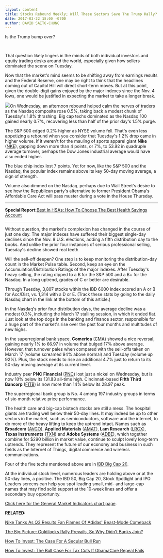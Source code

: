 ```yaml
---
layout: content
title: Stocks Rebound Meekly; Will These Sectors Save The Trump Rally?
date: 2017-03-22 18:00 -0700
author: DAVID SAITO-CHUNG
---
```









Is the Trump bump over?


 


That question likely lingers in the minds of both individual investors and equity trading desks around the world, especially given how sellers dominated the scene on Tuesday.


Now that the market's mind seems to be shifting away from earnings results and the Federal Reserve, one may be right to think that the headlines coming out of Capitol Hill will direct short-term moves. But at this point, given the double-digit gains enjoyed by the major indexes since the Nov. 4 lows, one would be justified in expecting the market to take a longer break.


![](https://www.investors.com/wp-content/uploads/2017/03/MP032217-168x300.png)On Wednesday, an afternoon rebound helped calm the nerves of traders as the Nasdaq composite rose 0.5%, taking back a modest chunk of Tuesday's 1.8% thrashing. Big cap techs dominated as the Nasdaq 100 gained nearly 0.7%, recovering less than half of the prior day's 1.5% purge.


The S&P 500 edged 0.2% higher as NYSE volume fell. That's even less appetizing a rebound when you consider that Tuesday's 1.2% drop came in higher volume. If it weren't for the mauling of sports apparel giant **Nike** ([NKE](https://research.investors.com/quote.aspx?symbol=NKE)), gapping down more than 4 points, or 7%, to 53.92 in quadruple average turnover, perhaps the Dow Jones industrial average would have also ended higher.


The blue chip index lost 7 points. Yet for now, like the S&P 500 and the Nasdaq, the popular index remains above its key 50-day moving average, a sign of strength.


Volume also dimmed on the Nasdaq, perhaps due to Wall Street's desire to see how the Republican party's alternative to former President Obama's Affordable Care Act will pass muster during a vote in the House Thursday.




---


**Special Report:**[Best In HSAs: How To Choose The Best Health Savings Account](https://www.investors.com/news/special-reports/best-in-hsas-how-to-choose-and-use-a-health-savings-account/)




---


Without question, the market's complexion has changed in the course of just one day. The major indexes have suffered their biggest single-day declines since the Nov. 8 U.S. elections, adding a fifth distribution day to the books. And unlike the prior four instances of serious professional selling, Tuesday's decline showed real teeth.


Will the sell-off deepen? One step is to keep monitoring the distribution-day count in the Market Pulse table. Second, keep an eye on the Accumulation/Distribution Ratings of the major indexes. After Tuesday's heavy selling, the rating dipped to a B for the S&P 500 and a B+ for the Nasdaq. In a long uptrend, grades of C or better are desirable.


Through Tuesday, 3,807 stocks within the IBD 6000 index scored an A or B for Acc/Dist, vs. 1,314 with a D or E. (Track these stats by going to the daily Nasdaq chart in the link at the bottom of this article.)


In the Nasdaq's prior four distribution days, the average decline was a modest 0.3%, including the March 17 stalling session, in which it ended flat.
Just look at the top dogs in the banking and finance sector, responsible for a huge part of the market's rise over the past four months and multitudes of new highs.


In the superregional bank space, **Comerica** ([CMA](https://research.investors.com/quote.aspx?symbol=CMA)) showed a nice reversal, gaining nearly 1% to 66.97 in volume that bulged 17% above average. However, that turnover pales when compared with the sell-offs taken on March 17 (volume screamed 94% above normal) and Tuesday (volume up 92%). Plus, the stock needs to rise an additional 4.7% just to return to its 50-day moving average at its current level.


Industry peer **PNC Financial** ([PNC](https://research.investors.com/quote.aspx?symbol=PNC)) lost just a nickel on Wednesday, but is now 10% below its 131.83 all-time high. Cincinnati-based **Fifth Third Bancorp** ([FITB](https://research.investors.com/quote.aspx?symbol=FITB)) is now more than 14% below its 28.97 peak.


The superregional bank group is No. 4 among 197 industry groups in terms of six-month relative price performance.


The health care and big-cap biotech stocks are still a mess. The hospital giants are trading well below their 50-day lines. It may indeed be up to other sectors in the market, such as semiconductors, software and the internet, to do more of the heavy lifting to keep the uptrend intact.
Names such as **Broadcom** ([AVGO](https://research.investors.com/quote.aspx?symbol=AVGO)), **Applied Materials** ([AMAT](https://research.investors.com/quote.aspx?symbol=AMAT)), **Lam Research** ([LRCX](https://research.investors.com/quote.aspx?symbol=LRCX)), **Texas Instruments** ([TXN](https://research.investors.com/quote.aspx?symbol=TXN)) and **Adobe Systems** ([ADBE](https://research.investors.com/quote.aspx?symbol=ADBE)), which together combine for $290 billion in market value, continue to sculpt lovely long-term uptrends. They represent the future of our economy and business in such fields as the Internet of Things, digital commerce and wireless communications.


Four of the five techs mentioned above are in [IBD Big Cap 20](http://research.investors.com/stock-lists/big-cap-20/).


At the individual stock level, numerous leaders are holding above or at the 50-day lines, a positive. The IBD 50, Big Cap 20, Stock Spotlight and IPO Leaders screens can help you spot leading small, mid- and large-cap names that may find solid support at the 10-week lines and offer a secondary buy opportunity.


[Click here for the General Market Indicators chart page](https://www.investors.com/wp-content/uploads/2017/03/IBD2203152943GMI.pdf).


**RELATED:**


[Nike Tanks As Q3 Results Fan Flames Of Adidas' Beast-Mode Comeback](https://www.investors.com/news/nike-tanks-as-q3-results-fan-flames-of-adidas-beast-mode-comeback/)


[The Big Picture: Goldilocks Rally Prevails, So Why Didn't Banks Join?](https://www.investors.com/market-trend/the-big-picture/the-goldilocks-rally-prevails-why-didnt-banks-rise-with-the-cyclicals/)


[How To Invest: The Case For A Secular Bull Run](https://www.investors.com/news/trump-win-stocks-rise-new-bull-market/)


[How To Invest: The Bull Case For Tax Cuts If ObamaCare Repeal Fails](https://www.investors.com/politics/policy-analysis/markets-may-be-wrong-obamacare-repeal-failure-may-speed-up-tax-cuts/)


 





